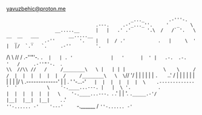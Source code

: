 yavuzbehic@proton.me

                                                  _..._         .-'''-.                                            
                                     .---.     .-'_..._''.     '   _    \                                          
                      __.....__      |   |   .' .'      '.\  /   /` '.   \   __  __   ___           __.....__      
       _     _    .-''         '.    |   |  / .'            .   |     \  '  |  |/  `.'   `.     .-''         '.    
 /\    \\   //   /     .-''"'-.  `.  |   | . '              |   '      |  ' |   .-.  .-.   '   /     .-''"'-.  `.  
 `\\  //\\ //   /     /________\   \ |   | | |              \    \     / /  |  |  |  |  |  |  /     /________\   \ 
   \`//  \'/    |                  | |   | | |               `.   ` ..' /   |  |  |  |  |  |  |                  | 
    \|   |/     \    .-------------' |   | . '                  '-...-'`    |  |  |  |  |  |  \    .-------------' 
     '           \    '-.____...---. |   |  \ '.          .                 |  |  |  |  |  |   \    '-.____...---. 
                  `.             .'  |   |   '. `._____.-'/                 |__|  |__|  |__|    `.             .'  
                    `''-...... -'    '---'     `-.______ /                                        `''-...... -'    
                                                        `                                                          
                                                                                                                   
